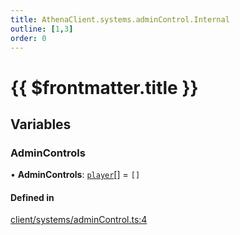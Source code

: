 ```yaml
---
title: AthenaClient.systems.adminControl.Internal
outline: [1,3]
order: 0
---
```


# {{ $frontmatter.title }}


## Variables

### AdminControls

• **AdminControls**: [`player`](server_config.md#player)[] = `[]`

#### Defined in

[client/systems/adminControl.ts:4](https://github.com/Stuyk/altv-athena/blob/4bfd806/src/core/client/systems/adminControl.ts#L4)
